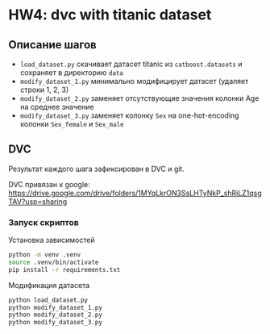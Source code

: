 # HW4: dvc with titanic dataset

## Описание шагов

- `load_dataset.py` скачивает датасет titanic из `catboost.datasets`  и сохраняет в директорию `data`
- `modify_dataset_1.py` минимально модифицирует датасет (удаляет строки 1, 2, 3)
- `modify_dataset_2.py` заменяет отсутствующие значения колонки Age на среднее значение
- `modify_dataset_3.py` заменяет колонку `Sex` на one-hot-encoding колонки `Sex_female` и `Sex_male`

## DVC

Результат каждого шага зафиксирован в DVC и git.

DVC привязан к google:
https://drive.google.com/drive/folders/1MYqLkrON3SsLHTyNkP_shRiLZ1qsgTAV?usp=sharing

### Запуск скриптов

Установка зависимостей
```sh
python -m venv .venv
source .venv/bin/activate
pip install -r requirements.txt
```

Модификация датасета
```sh
python load_dataset.py
python modify_dataset_1.py
python modify_dataset_2.py
python modify_dataset_3.py
```
